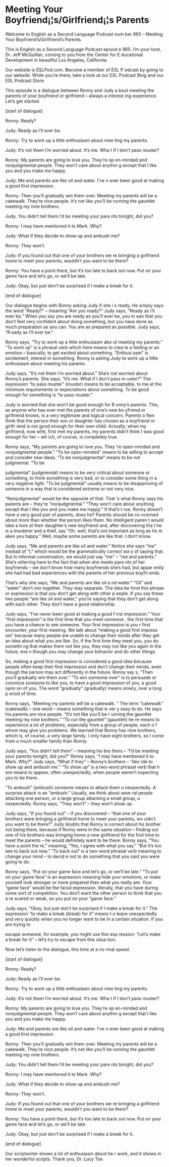 # Meeting Your Boyfriend¡¦s/Girlfriend¡¦s Parents

Welcome to English as a Second Language Podcast num ber 965 – Meeting Your Boyfriend’s/Girlfriend’s Parents.

This is English as a Second Language Podcast episod e 965. I’m your host, Dr. Jeff McQuillan, coming to you from the Center for E ducational Development in beautiful Los Angeles, California.

Our website is ESLPod.com. Become a member of ESL P odcast by going to our website. While you’re there, take a look at our ESL  Podcast Blog and our ESL Podcast Store.

This episode is a dialogue between Ronny and Judy a bout meeting the parents of your boyfriend or girlfriend – always a interest ing experience. Let’s get started.

[start of dialogue]

Ronny: Ready?

Judy: Ready as I’ll ever be.

Ronny: Try to work up a little enthusiasm about mee ting my parents.

Judy: It’s not them I’m worried about. It’s me. Wha t if I don’t pass muster?

Ronny: My parents are going to love you. They’re op en-minded and nonjudgmental people. They won’t care about anythin g except that I like you and you make me happy.

Judy: Me and parents are like oil and water. I’ve n ever been good at making a good first impression.

Ronny: Then you’ll gradually win them over. Meeting  my parents will be a cakewalk. They’re nice people. It’s not like you’ll  be running the gauntlet meeting my nine brothers.

Judy: You didn’t tell them I’d be meeting your pare nts tonight, did you?

Ronny: I may have mentioned it to Mark. Why?

Judy: What if they decide to show up and ambush me?

 Ronny: They won’t.

Judy: If you found out that one of your brothers we re bringing a girlfriend home to meet your parents, wouldn’t you want to be there?

Ronny: You have a point there, but it’s too late to  back out now. Put on your game face and let’s go, or we’ll be late.

Judy: Okay, but just don’t be surprised if I make a  break for it.

[end of dialogue]

Our dialogue begins with Ronny asking Judy if she i s ready. He simply says the word “Ready?” – meaning “Are you ready?” Judy says,  “Ready as I’ll ever be.” When you say you are ready as you’ll ever be, you m ean that you don’t feel very confident about doing something, but you have done as much preparation as you can. You are as prepared as possible. Judy says, “R eady as I’ll ever be.”

Ronny says, “Try to work up a little enthusiasm abo ut meeting my parents.” “To work up” is a phrasal verb which here means to crea te a feeling or an emotion – basically, to get excited about something. “Enthusi asm” is excitement, interest in something. Ronny is asking Judy to work up a little  enthusiasm about meeting his parents.

Judy says, “It’s not them I’m worried about.” She’s  not worried about Ronny’s parents. She says, “It’s me. What if I don’t pass m uster?” The expression “to pass muster” (muster) means to be acceptable, to me et the minimum requirements or expectations about something. To be  good enough for something is “to pass muster.”

Judy is worried that she won’t be good enough for R onny’s parents. This, as anyone who has ever met the parents of one’s new bo yfriend or girlfriend knows, is a very legitimate and logical concern. Parents o ften think that the person their son or daughter has chosen as a boyfriend or girlfr iend is not good enough for their own child. Actually, when my girlfriend, now wife, first met my parents, my parents didn’t think I was good enough for her – wh ich, of course, is completely true.

Ronny says, “My parents are going to love you. They ’re open-minded and nonjudgmental people.” “To be open-minded” means to  be willing to accept and consider new ideas. “To be nonjudgmental” means to be not judgmental. “To be

judgmental” (judgmental) means to be very critical about someone or something, to think something is very bad, or to consider some thing in a very negative light. “To be judgmental” usually means to be disapproving  of someone in a way that is considered extreme or not very nice.

“Nonjudgmental” would be the opposite of that. That ’s what Ronny says his parents are – they’re “nonjudgmental.” “They won’t care about anything except that I like you and you make me happy.” If that’s t rue, Ronny doesn’t have a very good pair of parents, does he? Parents should be co ncerned about more than whether the person likes them. No intelligent paren t would take a look at their daughter’s new boyfriend and, after discovering tha t he is a murderer and a thief, say “Oh, well, that’s not important as long as he m akes you happy.” Well, maybe some parents are like that. I don’t know.

Judy says, “Me and parents are like oil and water.”  Notice she says “me” instead of “I,” which would be the grammatically correct wa y of saying that. But in informal conversation, we would just say “me” – “me  and parents.” She’s referring here to the fact that when she meets pare nts of her boyfriends – we don’t know how many boyfriends she’s had, but appar ently she had had bad experiences with the parents of her previous boyfri ends.

That’s why she says, “Me and parents are like oil a nd water.” “Oil” and “water” don’t mix together. They stay separate. The idea be hind this phrase or expression is that you don’t get along with other p eople. If you say these two people “are like oil and water,” you’re saying that  they don’t get along with each other. They don’t have a good relationship.

Judy says, “I’ve never been good at making a good f irst impression.” Your “first impression” is the first time that you meet someone , the first time that you have a chance to see someone. Your first impression is you r first encounter, your first meeting. We talk about “making a good first impress ion” because many people are unable to change their minds after they get an idea about what you are like. So, if the first time they meet you, you do somethi ng that makes them not like you, they may not like you again in the future, eve n though you may change your behavior and do other things.

So, making a good first impression is considered a good idea because people often keep their first impression and don’t change their minds, even though the person may act differently in the future. Ronny say s, “Then you’ll gradually win them over.” “To win someone over” is to persuade or  convince someone to like you, to have a good impression of you, a good opini on of you. The word “gradually” (gradually) means slowly, over a long p eriod of time.

 Ronny says, “Meeting my parents will be a cakewalk. ” The term “cakewalk” (cakewalk) – one word – means something that is ver y easy to do. He says his parents are nice people. “It’s not like you’ll be r unning the gauntlet meeting my nine brothers.” “To run the gauntlet” (gauntlet) he re means to experience a lot of problems, especially from a group of people, each o f whom may give you problems. We learned that Ronny has nine brothers, which is, of course, a very large family. I only have eight brothers, so I come  from a much smaller family than Ronny.

Judy says, “You didn’t tell them” – meaning his bro thers – “I’d be meeting your parents tonight, did you?” Ronny says, “I may have mentioned it to Mark. Why?” Judy says, “What if they” – Ronny’s brothers – “dec ide to show up and ambush me.” “To show up” is a two-word phrasal verb that h ere means to appear, often unexpectedly, when people weren’t expecting you to be there.

“To ambush” (ambush) someone means to attack them u nexpectedly. A surprise attack is an “ambush.” Usually, we think about seve ral people attacking one person, or a large group attacking a small group, u nexpectedly. Ronny says, “They won’t” – they won’t show up.

Judy says, “If you found out” – if you discovered –  “that one of your brothers were bringing a girlfriend home to meet your parents, wo uldn’t you want to be there?” Judy doubts that Ronny is correct about his brother  not being there, because if Ronny were in the same situation – finding out one of his brothers was bringing home a new girlfriend for the first time to meet the parents – he would definitely want to be there. Ronny says, “You have a point the re,” meaning, “Yes, I agree with what you say.” “But it’s too late to back out now.” “To back out” is a two-word phrasal verb meaning to change your mind – to decid e not to do something that you said you were going to do.

Ronny says, “Put on your game face and let’s go, or  we’ll be late.” “To put on your game face” is an expression meaning hide your emotions, or make yourself look stronger or more prepared than what you really  are. Your “game face” would be the facial expression, literally, that you have during some sort of competition. You don’t want the other person to think that you a re scared or weak, so you put on your “game face.”

Judy says, “Okay, but just don’t be surprised if I make a break for it.” The expression “to make a break (break) for it” means t o leave unexpectedly and very quickly when you no longer want to be in a certain situation. If you are trying to

escape someone, for example, you might use this exp ression: “Let’s make a break for it” – let’s try to escape from this situa tion.

Now let’s listen to the dialogue, this time at a no rmal speed.

[start of dialogue]

Ronny: Ready?

Judy: Ready as I’ll ever be.

Ronny: Try to work up a little enthusiasm about mee ting my parents.

Judy: It’s not them I’m worried about. It’s me. Wha t if I don’t pass muster?

Ronny: My parents are going to love you. They’re op en-minded and nonjudgmental people. They won’t care about anythin g except that I like you and you make me happy.

Judy: Me and parents are like oil and water. I’ve n ever been good at making a good first impression.

Ronny: Then you’ll gradually win them over. Meeting  my parents will be a cakewalk. They’re nice people. It’s not like you’ll  be running the gauntlet meeting my nine brothers.

Judy: You didn’t tell them I’d be meeting your pare nts tonight, did you?

Ronny: I may have mentioned it to Mark. Why?

Judy: What if they decide to show up and ambush me?

Ronny: They won’t.

Judy: If you found out that one of your brothers we re bringing a girlfriend home to meet your parents, wouldn’t you want to be there?

Ronny: You have a point there, but it’s too late to  back out now. Put on your game face and let’s go, or we’ll be late.

Judy: Okay, but just don’t be surprised if I make a  break for it.

 [end of dialogue]

Our scriptwriter shows a lot of enthusiasm about he r work, and it shows in her wonderful scripts. Thank you, Dr. Lucy Tse.




